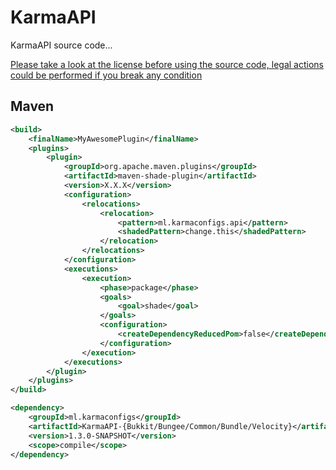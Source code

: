 # KarmaAPI
 KarmaAPI source code...

 [Please take a look at the license before using the source code, legal actions could be performed if you break any condition](http://karmaconfigs.ml/license/)

## Maven

```xml
<build>
    <finalName>MyAwesomePlugin</finalName>
    <plugins>
        <plugin>
            <groupId>org.apache.maven.plugins</groupId>
            <artifactId>maven-shade-plugin</artifactId>
            <version>X.X.X</version>
            <configuration>
                <relocations>
                    <relocation>
                        <pattern>ml.karmaconfigs.api</pattern>
                        <shadedPattern>change.this</shadedPattern>
                    </relocation>
                </relocations>
            </configuration>
            <executions>
                <execution>
                    <phase>package</phase>
                    <goals>
                        <goal>shade</goal>
                    </goals>
                    <configuration>
                        <createDependencyReducedPom>false</createDependencyReducedPom>
                    </configuration>
                </execution>
            </executions>
        </plugin>
    </plugins>
</build>

<dependency>
    <groupId>ml.karmaconfigs</groupId>
    <artifactId>KarmaAPI-{Bukkit/Bungee/Common/Bundle/Velocity}</artifactId>
    <version>1.3.0-SNAPSHOT</version>
    <scope>compile</scope>
</dependency>
```
